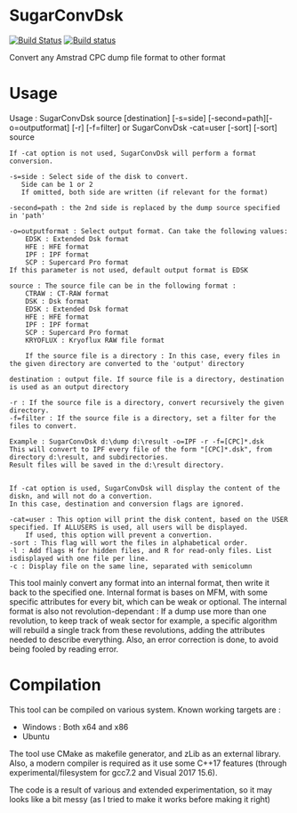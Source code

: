 
# SugarConvDsk

[![Build Status](https://travis-ci.com/Tom1975/SugarConvDsk.svg?branch=master)](https://travis-ci.com/Tom1975/SugarConvDsk)
[![Build status](https://ci.appveyor.com/api/projects/status/oq746hdj4wrn8rod?svg=true)](https://ci.appveyor.com/project/Tom1975/sugarconvdsk)

Convert any Amstrad CPC dump file format to other format

Usage
=====
Usage : SugarConvDsk source [destination] [-s=side] [-second=path][-o=outputformat] [-r] [-f=filter]
    or  SugarConvDsk -cat=user [-sort] [-sort] source 

	If -cat option is not used, SugarConvDsk will perform a format conversion.

    -s=side : Select side of the disk to convert.
       Side can be 1 or 2
       If omitted, both side are written (if relevant for the format)
    
    -second=path : the 2nd side is replaced by the dump source specified in 'path'

    -o=outputformat : Select output format. Can take the following values:
        EDSK : Extended Dsk format
        HFE : HFE format
        IPF : IPF format
        SCP : Supercard Pro format
    If this parameter is not used, default output format is EDSK

    source : The source file can be in the following format :
        CTRAW : CT-RAW format
        DSK : Dsk format
        EDSK : Extended Dsk format
        HFE : HFE format
        IPF : IPF format
        SCP : Supercard Pro format
        KRYOFLUX : Kryoflux RAW file format
		
        If the source file is a directory : In this case, every files in the given directory are converted to the 'output' directory

    destination : output file. If source file is a directory, destination is used as an output directory

    -r : If the source file is a directory, convert recursively the given directory.
    -f=filter : If the source file is a directory, set a filter for the files to convert.
	
	Example : SugarConvDsk d:\dump d:\result -o=IPF -r -f=[CPC]*.dsk 
	This will convert to IPF every file of the form "[CPC]*.dsk", from directory d:\result, and subdirectories.
	Result files will be saved in the d:\result directory.
	

	If -cat option is used, SugarConvDsk will display the content of the diskn, and will not do a convertion.
	In this case, destination and conversion flags are ignored.

    -cat=user : This option will print the disk content, based on the USER specified. If ALLUSERS is used, all users will be displayed.
    	If used, this option will prevent a convertion.
	-sort : This flag will wort the files in alphabetical order.
	-l : Add flags H for hidden files, and R for read-only files. List isdisplayed with one file per line.
	-c : Display file on the same line, separated with semicolumn
    

This tool mainly convert any format into an internal format, then write it back to the specified one.
Internal format is bases on MFM, with some specific attributes for every bit, which can be weak or optional.
The internal format is also not revolution-dependant : If a dump use more than one revolution, to keep track of weak sector for example, a specific algorithm will rebuild a single track from these revolutions, adding the attributes needed to describe everything. Also, an error correction is done, to avoid being fooled by reading error.

Compilation
=
This tool can be compiled on various system.
Known working targets are :
 - Windows : Both x64 and x86
 - Ubuntu 

The tool use CMake as makefile generator, and zLib as an external library.
Also, a modern compiler is required as it use some C++17 features (through experimental/filesystem for gcc7.2 and Visual 2017 15.6).

The code is a result of various and extended experimentation, so it may looks like a bit messy (as I tried to make it works before making it right)
